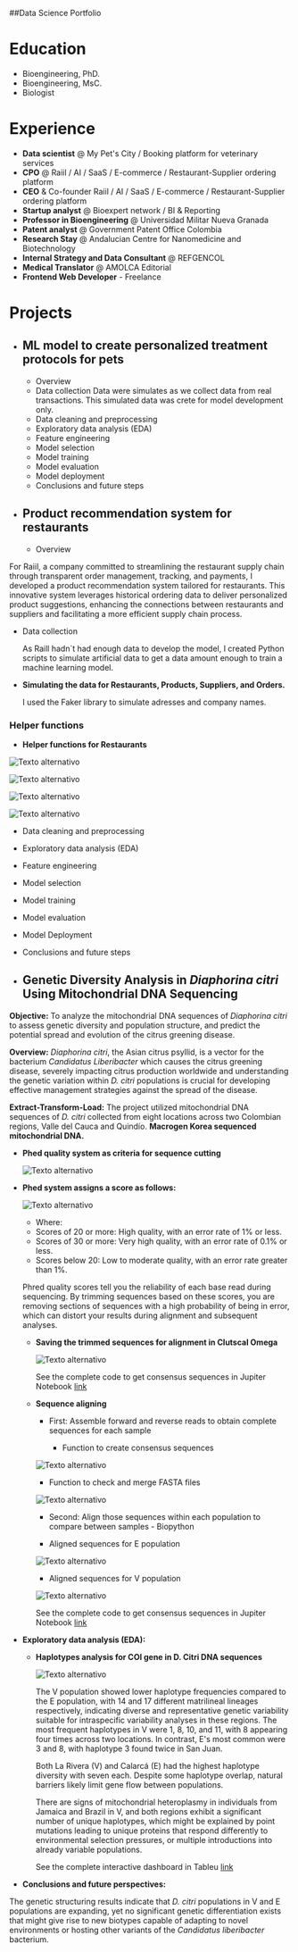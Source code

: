 ##Data Science Portfolio

# Education

- Bioengineering, PhD.
- Bioengineering, MsC.
- Biologist

# Experience

+ **Data scientist** @ My Pet's City / Booking platform for veterinary services
+ **CPO** @ Raiil / AI / SaaS / E-commerce / Restaurant-Supplier ordering platform
+ **CEO** & Co-founder Raiil / AI / SaaS / E-commerce / Restaurant-Supplier ordering platform
+ **Startup analyst** @ Bioexpert network / BI & Reporting
+ **Professor in Bioengineering** @ Universidad Militar Nueva Granada
+ **Patent analyst** @ Government Patent Office Colombia
+ **Research Stay** @ Andalucian Centre for Nanomedicine and Biotechnology
+ **Internal Strategy and Data Consultant** @ REFGENCOL
+ **Medical Translator** @ AMOLCA Editorial
+ **Frontend Web Developer** - Freelance

# Projects
+ ## **ML model to create personalized treatment protocols for pets**
  + Overview
  + Data collection
    Data were simulates as we collect data from real transactions. This simulated data was crete for model development only. 
  + Data cleaning and preprocessing
  + Exploratory data analysis (EDA)
  + Feature engineering
  + Model selection
  + Model training
  + Model evaluation
  + Model deployment
  + Conclusions and future steps
    
+ ## **Product recommendation system for restaurants**
  + Overview
    
For Raiil, a company committed to streamlining the restaurant supply chain through transparent order management, tracking, and payments, I developed a product recommendation system tailored for restaurants. This innovative system leverages historical ordering data to deliver personalized product suggestions, enhancing the connections between restaurants and suppliers and facilitating a more efficient supply chain process.

  + Data collection
    
    As Raill hadn`t had enough data to develop the model, I created Python scripts to simulate artificial data to get a data amount enough to train a machine learning model.

  + **Simulating the data for Restaurants, Products, Suppliers, and Orders.**

    I used the Faker library to simulate adresses and company names.

   ### **Helper functions**

 + **Helper functions for Restaurants**

  ![Texto alternativo](/assets/img/helper-function-restaurants.png)
  
  ![Texto alternativo](/assets/img/helper-function-products.png)

  ![Texto alternativo](/assets/img/helper-function-suppliers.png)

  ![Texto alternativo](/assets/img/helper-function-orders.png)

  
    
  + Data cleaning and preprocessing
  + Exploratory data analysis (EDA)
  + Feature engineering
  + Model selection
  + Model training
  + Model evaluation
  + Model Deployment
  + Conclusions and future steps

+ ## **Genetic Diversity Analysis in _Diaphorina citri_ Using Mitochondrial DNA Sequencing**
  
**Objective:** To analyze the mitochondrial DNA sequences of _Diaphorina citri_ to assess genetic diversity and population structure, and predict the potential spread and evolution of the citrus greening disease.

**Overview:** _Diaphorina citri_, the Asian citrus psyllid, is a vector for the bacterium _Candidatus Liberibacter_ which causes the citrus greening disease, severely impacting citrus production worldwide and understanding the genetic variation within _D. citri_ populations is crucial for developing effective management strategies against the spread of the disease.

**Extract-Transform-Load:** The project utilized mitochondrial DNA sequences of _D. citri_ collected from eight locations across two Colombian regions, Valle del Cauca and Quindío. **Macrogen Korea sequenced mitochondrial DNA.**

  + **Phed quality system as criteria for sequence cutting**
    
      ![Texto alternativo](/assets/img/prhed_punctuation.png)
      
  + **Phed system assigns a score as follows:**
    
      ![Texto alternativo](/assets/img/phred_results.png)

     + Where:
      + Scores of 20 or more: High quality, with an error rate of 1% or less.
      + Scores of 30 or more: Very high quality, with an error rate of 0.1% or less.
      + Scores below 20: Low to moderate quality, with an error rate greater than 1%.

    Phred quality scores tell you the reliability of each base read during sequencing. By trimming sequences based on these scores, you are removing sections of sequences with a high probability of being in error, which can distort your results during alignment and subsequent analyses.

    + **Saving the trimmed sequences for alignment in Clutscal Omega**
      
       ![Texto alternativo](/assets/img/trimmed-1.png)

      See the complete code to get consensus sequences in Jupiter Notebook [link](https://github.com/mmoncayod/ds-portfolio/blob/main/1.ETL.ipynb) 
   
    + **Sequence aligning**
      
      + First: Assemble forward and reverse reads to obtain complete sequences for each sample
   
        + Function to create consensus sequences
     
      ![Texto alternativo](/assets/img/concensus_sequence_1.png)
   
        + Function to check and merge FASTA files
      
      ![Texto alternativo](/assets/img/concensus_sequence_2.png)
   
      + Second: Align those sequences within each population to compare between samples - Biopython
     
      + Aligned sequences for E population
   
      ![Texto alternativo](/assets/img/aligned_sequence_E.png)
   
      + Aligned sequences for V population
   
      ![Texto alternativo](/assets/img/aligned_sequence_V.png)
      
      See the complete code to get consensus sequences in Jupiter Notebook [link](https://github.com/mmoncayod/ds-portfolio/blob/main/1.ETL.ipynb) 

  + **Exploratory data analysis (EDA):**
    + **Haplotypes analysis for COI gene in D. Citri DNA sequences**

      ![Texto alternativo](/assets/img/haplotypes-dashboard.png)

      The V population showed lower haplotype frequencies compared to the E population, with 14 and 17 different matrilineal lineages respectively, indicating diverse and representative genetic variability suitable for intraspecific variability analyses in these regions. The most frequent haplotypes in V were 1, 8, 10, and 11, with 8 appearing four times across two locations. In contrast, E's most common were 3 and 8, with haplotype 3 found twice in San Juan.

       Both La Rivera (V) and Calarcá (E) had the highest haplotype diversity with seven each. Despite some haplotype overlap, natural barriers likely limit gene flow between populations.

      There are signs of mitochondrial heteroplasmy in individuals from Jamaica and Brazil in V, and both regions exhibit a significant number of unique haplotypes, which might be explained by point mutations leading to unique proteins that respond differently to environmental selection pressures, or multiple introductions into already variable populations.

      See the complete interactive dashboard in Tableu [link](https://public.tableau.com/app/profile/miguel.ngel.moncayo.donoso/viz/HaplotypesanalysisforCOIgeneinD_CitriDNAsequences/Dashboard1)

  + **Conclusions and future perspectives:**

The genetic structuring results indicate that _D. citri_ populations in V and E populations are expanding, yet no significant genetic differentiation exists that might give rise to new biotypes capable of adapting to novel environments or hosting other variants of the _Candidatus liberibacter_ bacterium.
    

    
 
